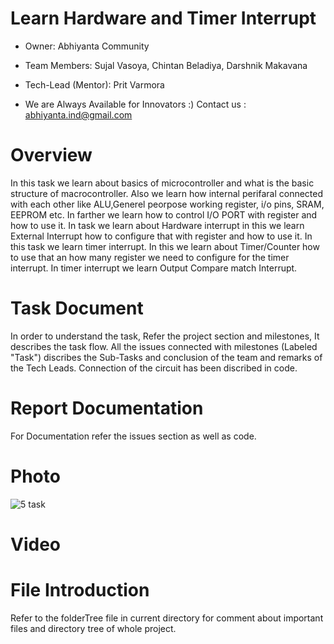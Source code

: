 # Learn Hardware and Timer Interrupt

* Owner: Abhiyanta Community

* Team Members: Sujal Vasoya, Chintan Beladiya, Darshnik Makavana

* Tech-Lead (Mentor): Prit Varmora

* We are Always Available for Innovators :) Contact us : abhiyanta.ind@gmail.com 

# Overview
In this task we learn about basics of microcontroller and what is the basic structure of macrocontroller. Also we learn how internal perifaral connected with each other like ALU,Generel peorpose working register, i/o pins, SRAM, EEPROM etc. In farther we learn how to control I/O PORT with register and how to use it. In task we learn about Hardware interrupt in this we learn External Interrupt how to configure that with register and how to use it. In this task we learn timer interrupt. In this we learn about Timer/Counter how to use that an how many register we need to configure for the timer interrupt. In timer interrupt we learn Output Compare match Interrupt.   

# Task Document
In order to understand the task, Refer the project section and milestones, It describes the task flow. All the issues connected with milestones (Labeled "Task") discribes the Sub-Tasks and conclusion of the team and remarks of the Tech Leads. Connection of the circuit has been discribed in code. 

# Report Documentation
For Documentation refer the issues section as well as code.

# Photo
![5 task](https://user-images.githubusercontent.com/83647206/148884087-59a6c385-bd9e-4c67-8da0-6979b53f74b9.jpg)

# Video



# File Introduction
Refer to the folderTree file in current directory for comment about important files and directory tree of whole project.
